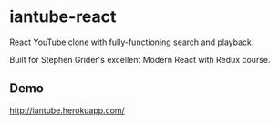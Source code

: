 # iantube-react
React YouTube clone with fully-functioning search and playback.

Built for Stephen Grider's excellent Modern React with Redux course.

## Demo
http://iantube.herokuapp.com/
